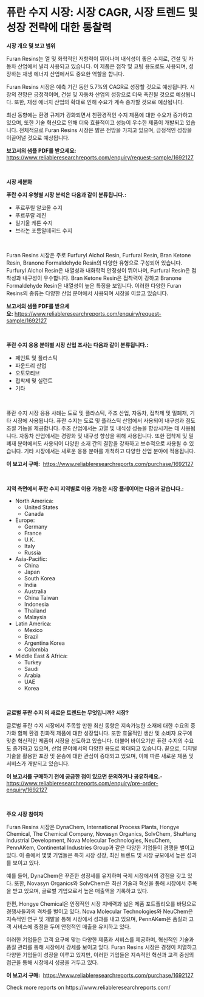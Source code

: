 <p><h1>퓨란 수지 시장: 시장 CAGR, 시장 트렌드 및 성장 전략에 대한 통찰력</h1></p><p><strong>시장 개요 및 보고 범위</strong></p>
<p><p>Furan Resins는 열 및 화학적인 저항력이 뛰어나며 내식성이 좋은 수지로, 건설 및 자동차 산업에서 널리 사용되고 있습니다. 이 제품은 접착 및 코팅 용도로도 사용되며, 성장하는 재생 에너지 산업에서도 중요한 역할을 합니다. </p><p>Furan Resins 시장은 예측 기간 동안 5.7%의 CAGR로 성장할 것으로 예상됩니다. 시장의 전망은 긍정적이며, 건설 및 자동차 산업의 성장으로 더욱 촉진될 것으로 예상됩니다. 또한, 재생 에너지 산업의 확대로 인해 수요가 계속 증가할 것으로 예상됩니다.</p><p>최신 동향에는 환경 규제가 강화되면서 친환경적인 수지 제품에 대한 수요가 증가하고 있으며, 또한 기술 혁신으로 인해 더욱 효율적이고 성능이 우수한 제품이 개발되고 있습니다. 전체적으로 Furan Resins 시장은 밝은 전망을 가지고 있으며, 긍정적인 성장을 이끌어낼 것으로 예상됩니다.</p></p>
<p><strong>보고서의 샘플 PDF를 받으세요:</strong> <a href="https://www.reliableresearchreports.com/enquiry/request-sample/1692127">https://www.reliableresearchreports.com/enquiry/request-sample/1692127</a></p>
<p>&nbsp;</p>
<p><strong>시장 세분화</strong></p>
<p><strong>푸란 수지 유형별 시장 분석은 다음과 같이 분류됩니다.:</strong></p>
<p><ul><li>푸르푸릴 알코올 수지</li><li>푸르푸랄 레진</li><li>밀기울 케톤 수지</li><li>브라논 포름알데히드 수지</li></ul></p>
<p>&nbsp;</p>
<p><p>Furan Resins 시장은 주로 Furfuryl Alchol Resin, Furfural Resin, Bran Ketone Resin, Branone Formaldehyde Resin의 다양한 유형으로 구성되어 있습니다. Furfuryl Alchol Resin은 내열성과 내화학적 안정성이 뛰어나며, Furfural Resin은 점착성과 내구성이 우수합니다. Bran Ketone Resin은 접착력이 강하고 Branone Formaldehyde Resin은 내열성이 높은 특징을 보입니다. 이러한 다양한 Furan Resins의 종류는 다양한 산업 분야에서 사용되며 시장을 이끌고 있습니다.</p></p>
<p><strong>보고서의 샘플 PDF를 받으세요:</strong>&nbsp;<a href="https://www.reliableresearchreports.com/enquiry/request-sample/1692127">https://www.reliableresearchreports.com/enquiry/request-sample/1692127</a></p>
<p>&nbsp;</p>
<p><strong> 푸란 수지 응용 분야별 시장 산업 조사는 다음과 같이 분류됩니다.:</strong></p>
<p><ul><li>페인트 및 플라스틱</li><li>파운드리 산업</li><li>오토모티브</li><li>접착제 및 실런트</li><li>기타</li></ul></p>
<p>&nbsp;</p>
<p><p>퓨란 수지 시장 응용 사례는 도료 및 플라스틱, 주조 산업, 자동차, 접착제 및 밀폐재, 기타 시장에 사용됩니다. 퓨란 수지는 도료 및 플라스틱 산업에서 사용되어 내구성과 점도 조절 기능을 제공합니다. 주조 산업에서는 고열 및 내식성 성능을 향상시키는 데 사용됩니다. 자동차 산업에서는 경량화 및 내구성 향상을 위해 사용됩니다. 또한 접착제 및 밀폐재 분야에서도 사용되어 다양한 소재 간의 결합을 강화하고 보수적으로 사용될 수 있습니다. 기타 시장에서는 새로운 응용 분야를 개척하고 다양한 산업 분야에 적용됩니다.</p></p>
<p><strong>이 보고서 구매:</strong>&nbsp; <a href="https://www.reliableresearchreports.com/purchase/1692127">https://www.reliableresearchreports.com/purchase/1692127</a></p>
<p>&nbsp;</p>
<p><strong>지역 측면에서 푸란 수지 지역별로 이용 가능한 시장 플레이어는 다음과 같습니다.:</strong></p>
<p><ul>
    <li>
        North America:
        <ul>
            <li>United States</li>
            <li>Canada</li>
        </ul>
    </li>
    <li>
        Europe:
        <ul>
            <li>Germany</li>
            <li>France</li>
            <li>U.K.</li>
            <li>Italy</li>
            <li>Russia</li>
        </ul>
    </li>
    <li>
        Asia-Pacific:
        <ul>
            <li>China</li>
            <li>Japan</li>
            <li>South Korea</li>
            <li>India</li>
            <li>Australia</li>
            <li>China Taiwan</li>
            <li>Indonesia</li>
            <li>Thailand</li>
            <li>Malaysia</li>
        </ul>
    </li>
    <li>
        Latin America:
        <ul>
            <li>Mexico</li>
            <li>Brazil</li>
            <li>Argentina Korea</li>
            <li>Colombia</li>
        </ul>
    </li>
    <li>
        Middle East & Africa:
        <ul>
            <li>Turkey</li>
            <li>Saudi</li>
            <li>Arabia</li>
            <li>UAE</li>
            <li>Korea</li>
        </ul>
    </li>
    </ul></p>
<p>&nbsp;</p>
<p><strong>글로벌 푸란 수지 의 새로운 트렌드는 무엇입니까? 시장?</strong></p>
<p><p>글로벌 퓨란 수지 시장에서 주목할 만한 최신 동향은 지속가능한 소재에 대한 수요의 증가와 함께 환경 친화적 제품에 대한 성장입니다. 또한 효율적인 생산 및 소비자 요구에 맞춘 혁신적인 제품이 시장을 선도하고 있습니다. 더불어 바이오기반 퓨란 수지의 수요도 증가하고 있으며, 산업 분야에서의 다양한 용도로 확대되고 있습니다. 끝으로, 디지털 기술을 활용한 포장 및 운송에 대한 관심이 증대되고 있으며, 이에 따른 새로운 제품 및 서비스가 개발되고 있습니다.</p></p>
<p><strong>이 보고서를 구매하기 전에 궁금한 점이 있으면 문의하거나 공유하세요.</strong>- <a href="https://www.reliableresearchreports.com/enquiry/pre-order-enquiry/1692127">https://www.reliableresearchreports.com/enquiry/pre-order-enquiry/1692127</a></p>
<p>&nbsp;</p>
<p><strong>주요 시장 참여자</strong></p>
<p><p>Furan Resins 시장은 DynaChem, International Process Plants, Hongye Chemical, The Chemical Company, Novasyn Organics, SolvChem, ShuHang Industrial Development, Nova Molecular Technologies, NeuChem, PennAKem, Continental Industries Group과 같은 다양한 기업들이 경쟁을 벌이고 있다. 이 중에서 몇몇 기업들은 특히 시장 성장, 최신 트렌드 및 시장 규모에서 높은 성과를 보이고 있다.</p><p>예를 들어, DynaChem은 꾸준한 성장세를 유지하며 국제 시장에서의 강점을 갖고 있다. 또한, Novasyn Organics와 SolvChem은 최신 기술과 혁신을 통해 시장에서 주목을 받고 있으며, 글로벌 기업으로서 높은 매출액을 기록하고 있다.</p><p>한편, Hongye Chemical은 안정적인 시장 지배력과 넓은 제품 포트폴리오를 바탕으로 경쟁사들과의 격차를 벌이고 있다. Nova Molecular Technologies와 NeuChem은 지속적인 연구 및 개발을 통해 시장에서 성과를 내고 있으며, PennAKem은 품질과 고객 서비스에 중점을 두어 안정적인 매출을 유지하고 있다.</p><p>이러한 기업들은 고객 요구에 맞는 다양한 제품과 서비스를 제공하며, 혁신적인 기술과 품질 관리를 통해 시장에서 강세를 보이고 있다. Furan Resins 시장은 경쟁이 치열하고 다양한 기업들이 성장을 이루고 있지만, 이러한 기업들은 지속적인 혁신과 고객 중심의 접근을 통해 시장에서 성공을 거두고 있다.</p></p>
<p><strong>이 보고서 구매:</strong>&nbsp;&nbsp;<a href="https://www.reliableresearchreports.com/purchase/1692127">https://www.reliableresearchreports.com/purchase/1692127</a></p>
<p>Check more reports on https://www.reliableresearchreports.com/</p>
